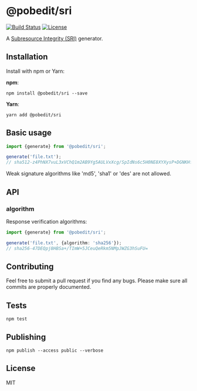 # @pobedit/sri

[![Build Status](https://travis-ci.org/pobedit-instruments/sri.png)](https://travis-ci.org/pobedit-instruments/sri)
[![License](https://img.shields.io/badge/license-MIT-brightgreen.svg)](LICENSE.txt)


A [Subresource Integrity (SRI)](https://w3c.github.io/webappsec-subresource-integrity/#toc) generator.

## Installation

Install with npm or Yarn:

**npm**:

```
npm install @pobedit/sri --save
```

**Yarn**:

```
yarn add @pobedit/sri
```

## Basic usage

```typescript
import {generate} from '@pobedit/sri';

generate('file.txt'); 
// sha512-z4PhNX7vuL3xVChQ1m2AB9Yg5AULVxXcg/SpIdNs6c5H0NE8XYXysP+DGNKHfuwvY7kxvUdBeoGlODJ6+SfaPg==
```

Weak signature algorithms like 'md5', 'sha1' or 'des' are not allowed.

## API

### algorithm

Response verification algorithms:

```typescript
import {generate} from '@pobedit/sri';

generate('file.txt', {algorithm: 'sha256'}); 
// sha256-47DEQpj8HBSa+/TImW+5JCeuQeRkm5NMpJWZG3hSuFU=
```

## Contributing
   
Feel free to submit a pull request if you find any bugs. 
Please make sure all commits are properly documented.

## Tests

```
npm test
```

## Publishing

```
npm publish --access public --verbose
```

## License

MIT
